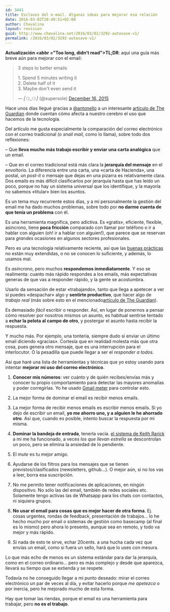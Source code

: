 ```yaml
---
id: 3441
title: Esclavos del e-mail. Algunas ideas para mejorar esa relación
date: 2016-03-02T20:49:51+02:00
author: Chavalina
layout: revision
guid: http://www.chavalina.net/2016/03/02/3292-autosave-v1/
permalink: /2016/03/02/3292-autosave-v1/
---
```

**Actualización <abbr ="Too long, didn't read">TL;DR</abbr>**: aquí una guía más breve aún para mejorar con el email:

<blockquote class="twitter-tweet" data-lang="en">
  <p lang="en" dir="ltr">
    3 steps to better emails
  </p>
  
  <p>
    1. Spend 5 minutes writing it<br />2. Delete half of it<br />3. Maybe don't even send it
  </p>
  
  <p>
    &mdash; ⎛⚆_⚆⎠ (@supersole) <a href="https://twitter.com/supersole/status/677188797583466497">December 16, 2015</a>
  </p>
</blockquote>



Hace unos días llegué gracias a [@antonello](https://twitter.com/antonello/status/561844411081162752) a un interesante [artículo de The Guardian](http://www.theguardian.com/science/2015/jan/18/modern-world-bad-for-brain-daniel-j-levitin-organized-mind-information-overload) donde cuentan cómo afecta a nuestro cerebro el uso que hacemos de la tecnología.

Del artículo me gusta especialmente la comparación del correo electrónico con el correo tradicional (o _snail mail_, como lo llama), sobre todo dos reflexiones: 

&#8211; Que **lleva mucho más trabajo escribir y enviar una carta analógica** que un email.

&#8211; Que en el correo tradicional está más clara la **jerarquía del mensaje** en el envoltorio. La diferencia entre una carta, una «carta de Hacienda», una postal, un _post-it_ o mensaje que dejas en una pizarra es relativamente clara. Dos emails es más difícil clasificarlos por jerarquía hasta que has leído un poco, porque no hay un sistema universal que los identifique, y la mayoría no sabemos «titular» bien los asuntos.

Es un tema muy recurrente estos días, y a mi personalmente la gestión del email me ha dado muchos problemas, sobre todo por **no darme cuenta de que tenía un problema** con él.

Es una herramienta magnífica, pero adictiva. Es «gratis», eficiente, flexible, asíncrono, tiene **poca fricción** comparado con llamar por teléfono o ir a hablar con alguien (oh! ir a hablar con alguien!), que parece que se reservan para _grandes_ ocasiones en algunos sectores profesionales.

Pero es una tecnología relativamente reciente, así que las [buenas prácticas](http://www.101emailetiquettetips.com/) no están muy extendidas, o no se conocen lo suficiente, y además, lo usamos mal. 

Es _asíncrono_, pero muchos **respondemos inmediatamente**. Y eso se realimenta: cuanto más rápido respondes a los emails, más expectativas generas de que vas a responder rápido, y la gente se acostumbra.

Usarlo da sensación de estar «trabajando», tanto que llega a apetecer a ver si puedes «despachar» algo y **sentirte productivo**, que hacer algo de _trabajo real_ (más sobre esto en el mencionado[artículo de The Guardian](http://www.theguardian.com/science/2015/jan/18/modern-world-bad-for-brain-daniel-j-levitin-organized-mind-information-overload)).

Es demasiado _fácil_ escribir o responder. Así, en lugar de ponernos a pensar cómo resolver por nosotros mismos un asunto, es habitual sentirse tentado a **echar la pelota al campo de otro**, y postergar el asunto hasta recibir la respuesta.

Y mucho más. Por ejemplo, una tontería, siempre dudo si enviar un último email diciendo «gracias». Cortesía que en realidad molesta más que otra cosa, pues genera otro mensaje, que es una interrupción para el interlocutor. O la pesadilla que puede llegar a ser el _responder a todos_.

Así que haré una lista de herramientas y técnicas que yo estoy usando para intentar **mejorar mi uso del correo electrónico**.

1. **Conocer mis números**: ver cuánto y de quién recibes/envías más y conocer tu propio comportamiento para detectar las mayores anomalías y poder corregirlas. Yo he usado [Gmail meter](http://www.gmailmeter.com/) para controlar esto.

2. La mejor forma de dominar el email es recibir menos emails.

3. La mejor forma de recibir menos emails es escribir menos emails. Si yo dejo de escribir un email, **yo me ahorro uno, y a alguien le he ahorrado otro**. Así que, cuando es posible, intento buscar la respuesta por mi misma.

4. **Dominar la bandeja de entrada**, tenerla vacía. [el sistema de Keith Rarick](http://xph.us/2013/01/22/inbox-zero-for-life.html) a mi me ha funcionado, a veces _los que llevan estrella_ se descontrolan un poco, pero se elimina la ansiedad de lo pendiente.

5. El _mute_ es tu mejor amigo.

6. Ayudarse de los filtros para los mensajes que se tienen previstos/clasificados (newsletters, github&#8230;). O mejor aún, si no los vas a leer, borra esa suscripción.

7. No me permito tener notificaciones de aplicaciones, en ningún dispositivo. No sólo las del email, también de redes sociales etc. Solamente tengo activas las de Whatsapp para los chats con contactos, ni siquiera grupos.

8. **No usar el email para cosas que es mejor hacer de otra forma**. Ej. cosas urgentes, rondas de feedback, presentación de trabajos&#8230; lo he hecho mucho por email o sistemas de gestión como basecamp (al final es lo mismo) pero ahora lo presento, aunque sea en remoto, y todo va mejor y más rápido.

9. Si nada de esto te sirve, echar 20cents. a una hucha cada vez que envías un email, como si fuera un sello, hará que lo uses con mesura.

Lo que más echo de menos es un sistema estándar para dar la jerarquía, como en el correo ordinario&#8230; pero es más complejo y desde que aparezca, llevará su tiempo que se extienda y se respete.

Todavía no he conseguido llegar a mi punto deseado: mirar el correo electrónico un par de veces al día, y evitar hacerlo porque _me apetezca_ o por inercia, pero he mejorado mucho de esta forma. 

Hay que tomar las riendas, porque el email es una herramienta para trabajar, pero **no es el trabajo**.